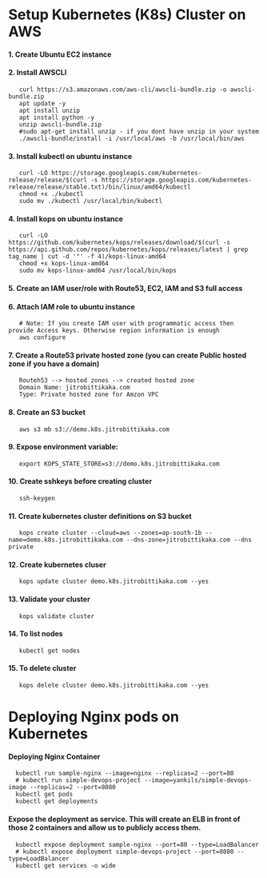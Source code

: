 # Setup Kubernetes (K8s) Cluster on AWS
####  1. Create Ubuntu EC2 instance
####  2. Install AWSCLI
       curl https://s3.amazonaws.com/aws-cli/awscli-bundle.zip -o awscli-bundle.zip
       apt update -y
       apt install unzip
       apt install python -y
       unzip awscli-bundle.zip
       #sudo apt-get install unzip - if you dont have unzip in your system
       ./awscli-bundle/install -i /usr/local/aws -b /usr/local/bin/aws
       
####  3. Install kubectl on ubuntu instance
       curl -LO https://storage.googleapis.com/kubernetes-release/release/$(curl -s https://storage.googleapis.com/kubernetes-release/release/stable.txt)/bin/linux/amd64/kubectl
       chmod +x ./kubectl
       sudo mv ./kubectl /usr/local/bin/kubectl
       
####  4. Install kops on ubuntu instance
       curl -LO https://github.com/kubernetes/kops/releases/download/$(curl -s https://api.github.com/repos/kubernetes/kops/releases/latest | grep tag_name | cut -d '"' -f 4)/kops-linux-amd64
       chmod +x kops-linux-amd64
       sudo mv kops-linux-amd64 /usr/local/bin/kops
       
####  5. Create an IAM user/role with Route53, EC2, IAM and S3 full access
####  6. Attach IAM role to ubuntu instance
       # Note: If you create IAM user with programmatic access then provide Access keys. Otherwise region information is enough
       aws configure
       
####  7. Create a Route53 private hosted zone (you can create Public hosted zone if you have a domain)
       Routeh53 --> hosted zones --> created hosted zone  
       Domain Name: jitrobittikaka.com
       Type: Private hosted zone for Amzon VPC
       
####  8. Create an S3 bucket
       aws s3 mb s3://demo.k8s.jitrobittikaka.com
       
####  9. Expose environment variable:
       export KOPS_STATE_STORE=s3://demo.k8s.jitrobittikaka.com
       
#### 10. Create sshkeys before creating cluster
       ssh-keygen
       
#### 11. Create kubernetes cluster definitions on S3 bucket
       kops create cluster --cloud=aws --zones=ap-south-1b --name=demo.k8s.jitrobittikaka.com --dns-zone=jitrobittikaka.com --dns private 
       
#### 12. Create kubernetes cluser
       kops update cluster demo.k8s.jitrobittikaka.com --yes
       
#### 13. Validate your cluster
       kops validate cluster
       
#### 14. To list nodes
       kubectl get nodes
       
#### 15. To delete cluster
       kops delete cluster demo.k8s.jitrobittikaka.com --yes

# Deploying Nginx pods on Kubernetes
#### Deploying Nginx Container
      kubectl run sample-nginx --image=nginx --replicas=2 --port=80
      # kubectl run simple-devops-project --image=yankils/simple-devops-image --replicas=2 --port=8080
      kubectl get pods
      kubectl get deployments
      
#### Expose the deployment as service. This will create an ELB in front of those 2 containers and allow us to publicly access them.
      kubectl expose deployment sample-nginx --port=80 --type=LoadBalancer
      # kubectl expose deployment simple-devops-project --port=8080 --type=LoadBalancer
      kubectl get services -o wide
